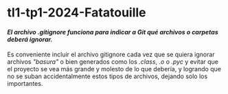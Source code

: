 # tl1-tp1-2024-Fatatouille

#### _El archivo *.gitignore* funciona para indicar a Git qué archivos o carpetas deberá ignorar._

Es conveniente incluir el archivo gitignore cada vez que se quiera ignorar archivos *"basura"* o bien generados como los *_.class_*, *_.o_* o *_.pyc_* y evitar que el proyecto se vea más grande y molesto de lo que debería, y logrando que no se suban accidentalmente estos tipos de archivos, dejando solo los importantes.